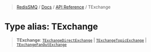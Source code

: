 >[RedisSMQ](../../../README.md) / [Docs](../../README.md) / [API Reference](../README.md) / TExchange

# Type alias: TExchange

> **TExchange**: [`TExchangeDirectExchange`](TExchangeDirectExchange.md) | [`TExchangeTopicExchange`](TExchangeTopicExchange.md) | [`TExchangeFanOutExchange`](TExchangeFanOutExchange.md)

